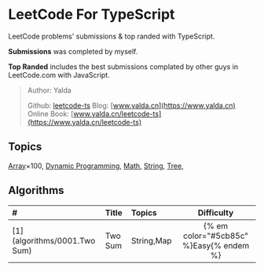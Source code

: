# LeetCode For TypeScript

LeetCode problems' submissions & top randed with TypeScript.

**Submissions** was completed by myself.

**Top Randed** includes the best submissions complated by other guys in LeetCode.com with JavaScript.

> Author: Yalda
>
> Github: [leetcode-ts](https://github.com/guocaoyi/leetcode-ts/)
> Blog: [www.yalda.cn](https://www.yalda.cn)
> Online Book: [www.yalda.cn/leetcode-ts](https://www.yalda.cn/leetcode-ts)

## Topics

[Array](./TOPICS.md#array)×100,
[Dynamic Programming](./TOPICS.md#string),
[Math](./TOPICS.md#),
[String](./TOPICS.md#),
[Tree](./TOPICS.md#),

## Algorithms

| \#                           | Title   | Topics     |               Difficulty                |
| :--------------------------- | :------ | :--------- | :-------------------------------------: |
| [1](algorithms/0001.Two Sum) | Two Sum | String,Map | {% em color="#5cb85c" %}Easy{% endem %} |
